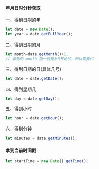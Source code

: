 #### 年月日时分秒获取

一、得到日期的年
```js
let date = new Date(); 
let year = date.getFullYear();
```

二、得到日期的月
```js
let month=date.getMonth()+1;
// 拿到的 month 值一般是从0开始的，所以需要+1
```
三、得到日期的日(具体几号)
```js
let date = date.getDate();
```
四、得到星期几
```js
let day = date.getDay();
```
五、得到小时
```js
let hour = date.getHour();
```
六、得到分钟
```js
let minutes = date.getMinutes();
```

#### 拿到当前时间戳
```js
let startTime = new Date().getTime();
```
